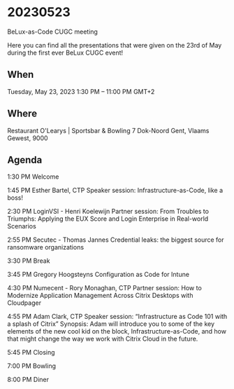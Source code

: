 # 20230523
BeLux-as-Code CUGC meeting

Here you can find all the presentations that were given on the 23rd of May during the first ever BeLux CUGC event!

## When
Tuesday, May 23, 2023
1:30 PM – 11:00 PM GMT+2

## Where
Restaurant O'Learys | Sportsbar & Bowling
7 Dok-Noord
Gent, Vlaams Gewest, 9000

## Agenda
1:30 PM     Welcome

1:45 PM     Esther Bartel, CTP
            Speaker session: Infrastructure-as-Code, like a boss!

2:30 PM     LoginVSI - Henri Koelewijn
            Partner session: From Troubles to Triumphs: Applying the EUX Score and Login Enterprise in Real-world Scenarios

2:55 PM     Secutec - Thomas Jannes
            Credential leaks: the biggest source for ransomware organizations

3:30 PM     Break

3:45 PM     Gregory Hoogsteyns
            Configuration as Code for Intune

4:30 PM     Numecent - Rory Monaghan, CTP
            Partner session: How to Modernize Application Management Across Citrix Desktops with Cloudpager

4:55 PM     Adam Clark, CTP
            Speaker session: “Infrastructure as Code 101 with a splash of Citrix” Synopsis: Adam will introduce you to some of the key elements of the new cool kid on the block, Infrastructure-as-Code, and how that might change the way we work with Citrix Cloud in the future.

5:45 PM     Closing

7:00 PM     Bowling

8:00 PM     Diner
